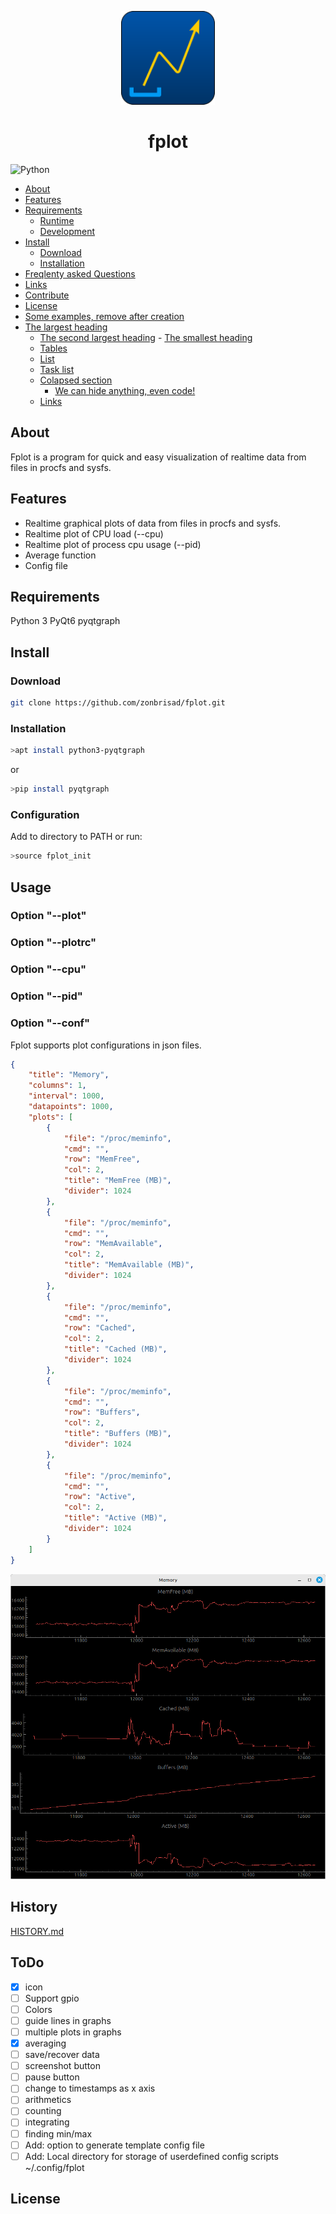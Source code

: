 
<p align="center">
  <img width="150" height="150" src="icon/fplot_128x128.png">
</p>

<div style="text-align: center">

<h1>fplot</h1>

</div>

![Python](https://img.shields.io/badge/python-3670A0?style=for-the-badge&logo=python&logoColor=ffdd54)

<!-- START doctoc generated TOC please keep comment here to allow auto update -->
<!-- DON'T EDIT THIS SECTION, INSTEAD RE-RUN doctoc TO UPDATE -->

- [About](#about)
- [Features](#features)
- [Requirements](#requirements)
  - [Runtime](#runtime)
  - [Development](#development)
- [Install](#install)
  - [Download](#download)
  - [Installation](#installation)
- [Freqlenty asked Questions](#freqlenty-asked-questions)
- [Links](#links)
- [Contribute](#contribute)
- [License](#license)
- [Some examples, remove after creation](#some-examples-remove-after-creation)
- [The largest heading](#the-largest-heading)
  - [The second largest heading](#the-second-largest-heading)
          - [The smallest heading](#the-smallest-heading)
  - [Tables](#tables)
  - [List](#list)
  - [Task list](#task-list)
  - [Colapsed section](#colapsed-section)
    - [We can hide anything, even code!](#we-can-hide-anything-even-code)
  - [Links](#links-1)

<!-- END doctoc generated TOC please keep comment here to allow auto update -->

## About

Fplot is a program for quick and easy visualization of realtime data from files in procfs and sysfs.

## Features

- Realtime graphical plots of data from files in procfs and sysfs.
- Realtime plot of CPU load (--cpu)
- Realtime plot of process cpu usage (--pid)
- Average function
- Config file

## Requirements

Python 3
PyQt6
pyqtgraph

## Install

### Download

```bash
git clone https://github.com/zonbrisad/fplot.git
```

### Installation

```bash
>apt install python3-pyqtgraph
```

or

```bash
>pip install pyqtgraph 
```

### Configuration

Add to directory to PATH or run:

```bash
>source fplot_init 
```

## Usage

### Option "--plot"

### Option "--plotrc"

### Option "--cpu"

### Option "--pid"

### Option "--conf"

Fplot supports plot configurations in json files.

```json
{
    "title": "Memory",
    "columns": 1,
    "interval": 1000,
    "datapoints": 1000,
    "plots": [
        {
            "file": "/proc/meminfo",
            "cmd": "",
            "row": "MemFree",
            "col": 2,
            "title": "MemFree (MB)",
            "divider": 1024
        },
        {
            "file": "/proc/meminfo",
            "cmd": "",
            "row": "MemAvailable",
            "col": 2,
            "title": "MemAvailable (MB)",
            "divider": 1024
        },
        {
            "file": "/proc/meminfo",
            "cmd": "",
            "row": "Cached",
            "col": 2,
            "title": "Cached (MB)",
            "divider": 1024
        },
        {
            "file": "/proc/meminfo",
            "cmd": "",
            "row": "Buffers",
            "col": 2,
            "title": "Buffers (MB)",
            "divider": 1024
        },
        {
            "file": "/proc/meminfo",
            "cmd": "",
            "row": "Active",
            "col": 2,
            "title": "Active (MB)",
            "divider": 1024
        }
    ]
}
```

![alt text](images/mem_json.png)

## History

[HISTORY.md](/HISTORY.md)

## ToDo

- [x] icon
- [ ] Support gpio
- [ ] Colors
- [ ] guide lines in graphs
- [ ] multiple plots in graphs
- [x] averaging
- [ ] save/recover data
- [ ] screenshot button
- [ ] pause button
- [ ] change to timestamps as x axis
- [ ] arithmetics
- [ ] counting
- [ ] integrating
- [ ] finding min/max
- [ ] Add: option to generate template config file
- [ ] Add: Local directory for storage of userdefined config scripts ~/.config/fplot

## License
